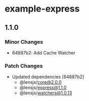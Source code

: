 # example-express

## 1.1.0

### Minor Changes

- 64887b2: Add Cache Watcher

### Patch Changes

- Updated dependencies [64887b2]
  - @lensjs/core@2.0.0
  - @lensjs/express@1.1.0
  - @lensjs/watchers@1.0.13
